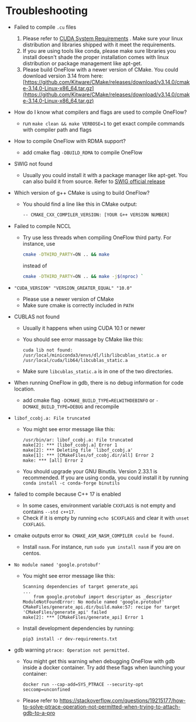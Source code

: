 # Troubleshooting

- Failed to compile `.cu` files
    1. Please refer to [CUDA System Requirements](https://docs.nvidia.com/cuda/cuda-installation-guide-linux/index.html#system-requirements) . Make sure your linux distribution and libraries shipped with it meet the requirements.
    2. If you are using tools like conda, please make sure libraries you install doesn't shade the proper installation comes with linux distribution or package management like apt-get.
    3. Please build OneFlow with a newer version of CMake. You could download version 3.14 from here: [https://github.com/Kitware/CMake/releases/download/v3.14.0/cmake-3.14.0-Linux-x86_64.tar.gz](https://github.com/Kitware/CMake/releases/download/v3.14.0/cmake-3.14.0-Linux-x86_64.tar.gz)

- How do I know what compilers and flags are used to compile OneFlow?
    - run `make clean && make VERBOSE=1` to get exact compile commands with compiler path and flags

- How to compile OneFlow with RDMA support?
    - add cmake flag `-DBUILD_RDMA` to compile OneFlow

- SWIG not found
    - Usually you could install it with a package manager like apt-get. You can also build it from source. Refer to [SWIG official release](http://www.swig.org/download.html)

- Which version of g++ CMake is using to build OneFlow?
    - You should find a line like this in CMake output:

        ```bash
        -- CMAKE_CXX_COMPILER_VERSION: [YOUR G++ VERSION NUMBER]
        ```

- Failed to compile NCCL
    - Try use less threads when compiling OneFlow third party. For instance, use

        ```bash
        cmake -DTHIRD_PARTY=ON .. && make
        ```

        instead of 

        ```bash
        cmake -DTHIRD_PARTY=ON .. && make -j$(nproc) `
        ```

- `"CUDA_VERSION" "VERSION_GREATER_EQUAL" "10.0"`
    - Please use a newer version of CMake
    - Make sure cmake is correctly included in `PATH`

- CUBLAS not found
    - Usually it happens when using CUDA 10.1 or newer
    - You should see error massage by CMake like this:

        ```
        cuda lib not found: /usr/local/miniconda3/envs/dl/lib/libcublas_static.a or
        /usr/local/cuda/lib64/libcublas_static.a
        ```

    - Make sure `libcublas_static.a` is in one of the two directories.

- When running OneFlow in gdb, there is no debug information for code location.
    - add cmake flag `-DCMAKE_BUILD_TYPE=RELWITHDEBINFO` or `-DCMAKE_BUILD_TYPE=DEBUG` and recompile

- `libof_ccobj.a: File truncated`
    - You might see error message like this: 

        ```
        /usr/bin/ar: libof_ccobj.a: File truncated
        make[2]: *** [libof_ccobj.a] Error 1
        make[2]: *** Deleting file `libof_ccobj.a'
        make[1]: *** [CMakeFiles/of_ccobj.dir/all] Error 2
        make: *** [all] Error 2
        ```

    - You should upgrade your GNU Binutils. Version 2.33.1 is recommended. If you are using conda, you could install it by running `conda install -c conda-forge binutils`

- failed to compile because C++ 17 is enabled
    - In some cases, environment variable `CXXFLAGS` is not empty and contains `--std c++17`.
    - Check if it is empty by running `echo $CXXFLAGS` and clear it with `unset CXXFLAGS`.

- cmake outputs error `No CMAKE_ASM_NASM_COMPILER could be found.`
    - Install `nasm`. For instance, run `sudo yum install nasm` if you are on centos.

- `No module named 'google.protobuf'`
    - You might see error message like this:
        ```
        Scanning dependencies of target generate_api
        ...
            from google.protobuf import descriptor as _descriptor
        ModuleNotFoundError: No module named 'google.protobuf'
        CMakeFiles/generate_api.dir/build.make:57: recipe for target 'CMakeFiles/generate_api' failed
        make[2]: *** [CMakeFiles/generate_api] Error 1
        ```
    - Install development dependencies by running:
        ```
        pip3 install -r dev-requirements.txt
        ```

- gdb warning `ptrace: Operation not permitted.`
    - You might get this warning when debugging OneFlow with gdb inside a docker container. Try add these flags when launching your container:
        ```
        docker run --cap-add=SYS_PTRACE --security-opt seccomp=unconfined
        ```
    - Please refer to https://stackoverflow.com/questions/19215177/how-to-solve-ptrace-operation-not-permitted-when-trying-to-attach-gdb-to-a-pro

